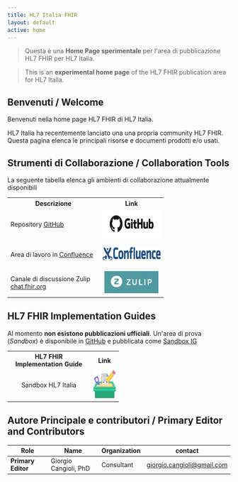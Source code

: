 ```yaml
---
title: HL7 Italia FHIR
layout: default
active: home
---
```

<!-- 
### Jekyll Site Variables

These are the site variables defined [here](http://wiki.hl7.org/index.php?title=IG_Publisher_Documentation#Jekyll):

- IG Business version specification (defined in ig.json)- {% raw %}{{site.data.fhir.ig.version}} {% endraw %} = {{site.data.fhir.ig.version}}

- IG status (defined in ig.xml)- {% raw %}{{site.data.fhir.ig.status}} {% endraw %} = {{site.data.fhir.ig.status}}

- Whether is experimental IG (defined in ig.xml) - {% raw %}{{site.data.fhir.ig.experimental}} {% endraw %} = {{site.data.fhir.ig.experimental}}

- IG Publisher name (defined in ig.xml) - {% raw %}{{site.data.fhir.ig.publisher}} {% endraw %} = {{site.data.fhir.ig.publisher}}

- dependency url - e.g. "uscore" : Base url of a dependency implementation Guide (defined in ig.json) -  {% raw %} {{site.data.fhir.uscore}} {% endraw %}= {{site.data.fhir.uscore}}

- igName : Title of the implementation Guide (defined in ig.xml) -  {% raw %} {{site.data.fhir.igName}} {% endraw %}= {{site.data.fhir.igName}}

- path : path to the main FHIR specification (defined in ig.json)-  {% raw %} {{site.data.fhir.path}} {% endraw %}= {{site.data.fhir.path}}

- canonical : canonical path to this specification (defined in ig.json)-  {% raw %} {{site.data.fhir.canonical}} {% endraw %} = {{site.data.fhir.canonical}}

- errorCount : number of errors in the build file (not including HTML validation errors) -  {% raw %} {{site.data.fhir.errorCount}} {% endraw %} = {{site.data.fhir.errorCount}}

- version : version of FHIR -  {% raw %} {{site.data.fhir.version}} {% endraw %} = {{site.data.fhir.version}}

- revision : revision of FHIR -  {% raw %} {{site.data.fhir.revision}} {% endraw %} = {{site.data.fhir.revision}}

- versionFull : version-revision -  {% raw %} {{site.data.fhir.versionFull}} {% endraw %} = {{site.data.fhir.versionFull}}

- totalFiles : total number of files found by the build -  {% raw %} {{site.data.fhir.totalFiles}} {% endraw %} = {{site.data.fhir.totalFiles}}

- processedFiles : number of files genrated by the build -  {% raw %} {{site.data.fhir.processedFiles}} {% endraw %} = {{site.data.fhir.processedFiles}}

- genDate : date of generation (so date stamps in the pages can match those in the conformance resources) -  {% raw %} {{site.data.fhir.genDate}} {% endraw %} = {{site.data.fhir.genDate}}
-->

<blockquote class="stu-note">
                                                                      
<p>Questa è una <b>Home Page sperimentale</b> per l'area di pubblicazione HL7 FHIR per HL7 Italia.</p>
</blockquote>


<blockquote class="stu-note-en"> 
<p>This is an <b>experimental home page</b> of the HL7 FHIR publication area for HL7 Italia.</p>
</blockquote>


## Benvenuti / Welcome

<p>Benvenuti nella home page HL7 FHIR di HL7 Italia.</p>

<p>HL7 Italia ha recentemente lanciato una una propria community HL7 FHIR. Questa pagina elenca le principali risorse e documenti prodotti e/o usati.</p>


## Strumenti di Collaborazione / Collaboration Tools 

<p>La seguente tabella elenca gli ambienti di collaborazione attualmente disponibili</p>

<table style="width:70%;" >
    <tr style="padding:15px;vertical-align:middle;">
        <th>Descrizione</th>
        <th style="text-align: center;">Link</th>
   </tr>
    <tr style="padding: 15px; vertical-align: middle; height: 64px;">
        <td style="vertical-align: middle;">Repository <a href="https://github.com/HL7-IT">GitHub</a></td>
        <td style="text-align: center;"><a href="https://github.com/HL7-IT"><img src="assets/images/github_PNG65.png" alt="GitHub Repository" height="64"/></a></td>
    </tr>
    <tr style="padding: 15px; vertical-align: middle; height: 64px;">
       <td style="vertical-align: middle;">Area di lavoro in <a href="https://confluence.hl7.org/display/HI/HL7+FHIR">Confluence</a></td>
        <td style="text-align: center;"><a href="https://confluence.hl7.org/display/HI/HL7+FHIR"><img src="assets/images/confluence-logo.png" alt="Confluence" height="30"/></a></td>
    </tr>
    <tr style="padding: 15px; vertical-align: middle; height: 64px;">
       <td style="vertical-align: middle;">Canale di discussione Zulip <a href="https://chat.fhir.org/#narrow/stream/179184-italy">chat.fhir.org</a></td>
       <td style="text-align: center;"><a href="https://chat.fhir.org/#narrow/stream/179184-italy"><img src="assets/images/zulip-logo.png" alt="Zulip chat" height="50"/></a></td>
    </tr>
</table>


## HL7 FHIR Implementation Guides

<p>Al momento <b>non esistono pubblicazioni ufficiali</b>. Un'area di prova (<i>Sandbox</i>) è disponibile in <a href="https://github.com/HL7-IT/sandbox"> GitHub</a> e pubblicata come <a href="http://www.hl7.it/fhir/build/it-base">Sandbox IG</a></p>
<p></p>

<table style="width:50%; text-align:center;">
    <tr style="padding: 15px; vertical-align:middle;">
        <th>HL7 FHIR Implementation Guide</th>
        <th>Link</th>
    </tr>
    <tr style="padding: 15px; vertical-align: middle; height: 64px;">
        <td style="vertical-align: middle;">Sandbox HL7 Italia</td>
        <td><a href="http://www.hl7.it/fhir/build/it-base"><img src="assets/images/Sandbox_Icon.svg" alt="Sandbox" height="64"/></a></td>
    </tr>
</table>

<!-- TOC  the css styling for this is \pages\assets\css\project.css under 'markdown-toc'-->

<!-- * Do not remove this line (it will not be displayed)
 {:toc} -->


<!-- end TOC -->

   
    
## Autore Principale e contributori / Primary Editor and Contributors


| Role  | Name | Organization | contact |
| --- | --- | --- | --- |
| **Primary Editor** | Giorgio Cangioli, PhD | Consultant | giorgio.cangioli@gmail.com |
